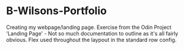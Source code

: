 # B-Wilsons-Portfolio
Creating my webpage/landing page. Exercise from the Odin Project 'Landing Page' - 
Not so much documentation to outline as it's all fairly obvious. Flex used throughout the laypout in the standard row config. 
